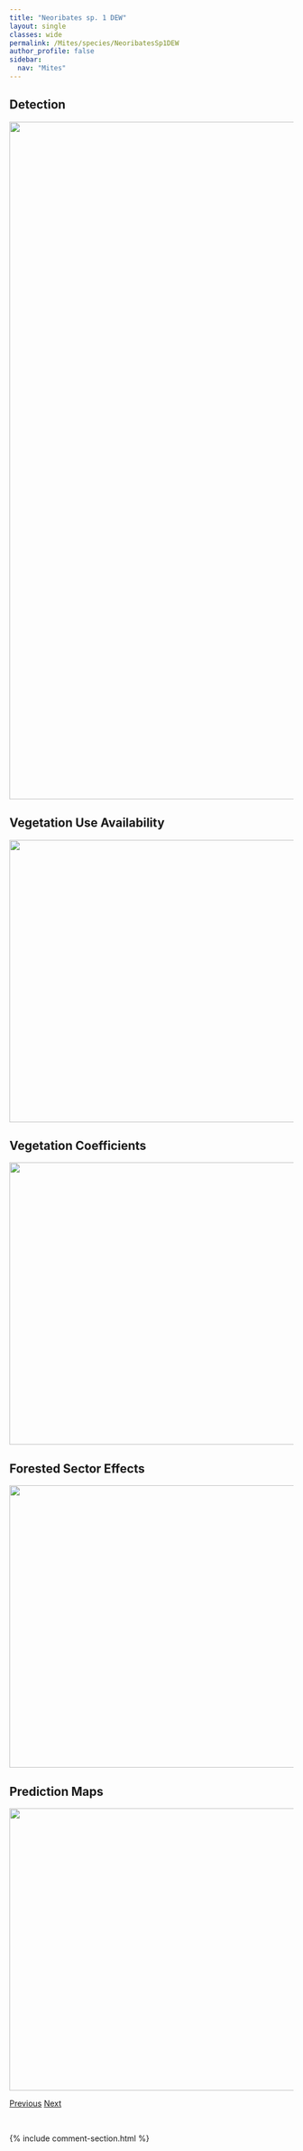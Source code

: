 ```yaml
---
title: "Neoribates sp. 1 DEW"
layout: single
classes: wide
permalink: /Mites/species/NeoribatesSp1DEW
author_profile: false
sidebar:
  nav: "Mites"
---
```


<h2>Detection</h2>

<a href="https://drive.google.com/uc?export=view&id=1JHPYVB1qZUyyevS1TeTZe_b-F6Bovjfn">
<img src="https://drive.google.com/uc?export=view&id=1JHPYVB1qZUyyevS1TeTZe_b-F6Bovjfn" height = "1200" width = "800">
</a>


<h2>Vegetation Use Availability</h2>

<a href="https://drive.google.com/uc?export=view&id=1mjVcq2j8X_CARN-fT4EcYrF3r0c70xZ4">
<img src="https://drive.google.com/uc?export=view&id=1mjVcq2j8X_CARN-fT4EcYrF3r0c70xZ4" height = "500" width = "1000">
</a>


<h2>Vegetation Coefficients</h2>

<a href="https://drive.google.com/uc?export=view&id=1PUdvs38RVd_3VOJHwu5FJlmWEfHLg95H">
<img src="https://drive.google.com/uc?export=view&id=1PUdvs38RVd_3VOJHwu5FJlmWEfHLg95H" height = "500" width = "1000">
</a>


<h2>Forested Sector Effects</h2>

<a href="https://drive.google.com/uc?export=view&id=14XnsNQK9mePdS2OyaLWIDsx_AoZ5rAxH">
<img src="https://drive.google.com/uc?export=view&id=14XnsNQK9mePdS2OyaLWIDsx_AoZ5rAxH" height = "500" width = "1000">
</a>


<h2>Prediction Maps</h2>

<a href="https://drive.google.com/uc?export=view&id=1PGQFeiVYVC1ZNeVW9QLqBV2ZpR1AdmKo">
<img src="https://drive.google.com/uc?export=view&id=1PGQFeiVYVC1ZNeVW9QLqBV2ZpR1AdmKo" height = "500" width = "1000">
</a>


<a href="/DevelopmentWebsite/Mites/species/NeonothrusHumicola" class="pagination--pager" title="Neonothrus humicola">Previous</a> <a href="/DevelopmentWebsite/Mites/species/NeoribatesSp2DEW" class="pagination--pager" title="Neoribates sp. 2 DEW">Next</a>

<p>&nbsp;</p>

{% include comment-section.html %}
